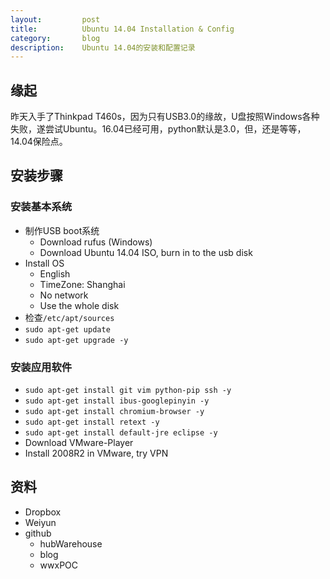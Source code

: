 ```yaml
---
layout:         post
title:          Ubuntu 14.04 Installation & Config
category:       blog
description:    Ubuntu 14.04的安装和配置记录
---
```


## 缘起

昨天入手了Thinkpad T460s，因为只有USB3.0的缘故，U盘按照Windows各种失败，遂尝试Ubuntu。16.04已经可用，python默认是3.0，但，还是等等，14.04保险点。

## 安装步骤

### 安装基本系统
- 制作USB boot系统
    - Download rufus (Windows)
    - Download Ubuntu 14.04 ISO, burn in to the usb disk
- Install OS
    - English
    - TimeZone: Shanghai
    - No network
    - Use the whole disk
- 检查`/etc/apt/sources`
- `sudo apt-get update`
- `sudo apt-get upgrade -y`

### 安装应用软件
- `sudo apt-get install git vim python-pip ssh -y`
- `sudo apt-get install ibus-googlepinyin -y`
- `sudo apt-get install chromium-browser -y`
- `sudo apt-get install retext -y`
- `sudo apt-get install default-jre eclipse -y`
- Download VMware-Player
- Install 2008R2 in VMware, try VPN

## 资料
- Dropbox
- Weiyun
- github
    - hubWarehouse
    - blog
    - wwxPOC